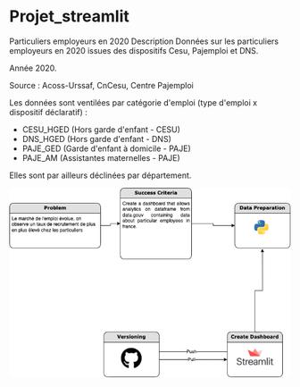 # Projet_streamlit
Particuliers employeurs en 2020
Description
Données sur les particuliers employeurs en 2020 issues des dispositifs Cesu, Pajemploi et DNS.

Année 2020.

Source : Acoss-Urssaf, CnCesu, Centre Pajemploi

Les données sont ventilées par catégorie d'emploi (type d'emploi x dispositif déclaratif) :
- CESU_HGED (Hors garde d'enfant - CESU)
- DNS_HGED (Hors garde d'enfant - DNS)
- PAJE_GED (Garde d'enfant à domicile - PAJE)
- PAJE_AM (Assistantes maternelles - PAJE)

Elles sont par ailleurs déclinées par département.

![interface](./seneque.png)